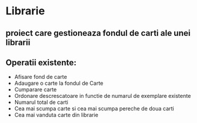 # Librarie
## proiect care gestioneaza fondul de carti ale unei librarii

## Operatii existente:

- Afisare fond de carte
- Adaugare o carte la fondul de Carte
- Cumparare carte
- Ordonare descrescatoare in functie de numarul de exemplare existente
- Numarul total de carti
- Cea mai scumpa carte si cea mai scumpa pereche de doua carti
- Cea mai vanduta carte din librarie


